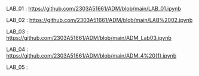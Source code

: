 LAB_01 : https://github.com/2303A51661/ADM/blob/main/LAB_01.ipynb 

LAB_02 : https://github.com/2303A51661/ADM/blob/main/LAB%2002.ipynb

LAB_03 : https://github.com/2303A51661/ADM/blob/main/ADM_Lab03.ipynb

LAB_04 : https://github.com/2303A51661/ADM/blob/main/ADM_4%20(1).ipynb

LAB_05 :

